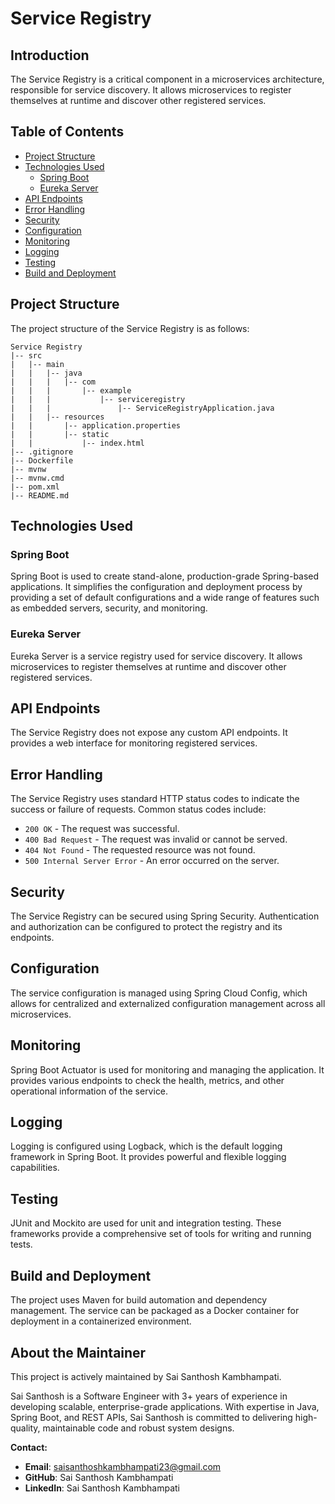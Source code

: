 # Service Registry

## Introduction
The Service Registry is a critical component in a microservices architecture, responsible for service discovery. It allows microservices to register themselves at runtime and discover other registered services.

## Table of Contents
- [Project Structure](#project-structure)
- [Technologies Used](#technologies-used)
    - [Spring Boot](#spring-boot)
    - [Eureka Server](#eureka-server)
- [API Endpoints](#api-endpoints)
- [Error Handling](#error-handling)
- [Security](#security)
- [Configuration](#configuration)
- [Monitoring](#monitoring)
- [Logging](#logging)
- [Testing](#testing)
- [Build and Deployment](#build-and-deployment)

## Project Structure
The project structure of the Service Registry is as follows:
```
Service Registry
|-- src
|   |-- main
|   |   |-- java
|   |   |   |-- com
|   |   |       |-- example
|   |   |           |-- serviceregistry
|   |   |               |-- ServiceRegistryApplication.java
|   |   |-- resources
|   |       |-- application.properties
|   |       |-- static
|   |           |-- index.html
|-- .gitignore
|-- Dockerfile
|-- mvnw
|-- mvnw.cmd
|-- pom.xml
|-- README.md
```

## Technologies Used

### Spring Boot
Spring Boot is used to create stand-alone, production-grade Spring-based applications. It simplifies the configuration and deployment process by providing a set of default configurations and a wide range of features such as embedded servers, security, and monitoring.

### Eureka Server
Eureka Server is a service registry used for service discovery. It allows microservices to register themselves at runtime and discover other registered services.

## API Endpoints
The Service Registry does not expose any custom API endpoints. It provides a web interface for monitoring registered services.

## Error Handling
The Service Registry uses standard HTTP status codes to indicate the success or failure of requests. Common status codes include:
- `200 OK` - The request was successful.
- `400 Bad Request` - The request was invalid or cannot be served.
- `404 Not Found` - The requested resource was not found.
- `500 Internal Server Error` - An error occurred on the server.

## Security
The Service Registry can be secured using Spring Security. Authentication and authorization can be configured to protect the registry and its endpoints.

## Configuration
The service configuration is managed using Spring Cloud Config, which allows for centralized and externalized configuration management across all microservices.

## Monitoring
Spring Boot Actuator is used for monitoring and managing the application. It provides various endpoints to check the health, metrics, and other operational information of the service.

## Logging
Logging is configured using Logback, which is the default logging framework in Spring Boot. It provides powerful and flexible logging capabilities.

## Testing
JUnit and Mockito are used for unit and integration testing. These frameworks provide a comprehensive set of tools for writing and running tests.

## Build and Deployment
The project uses Maven for build automation and dependency management. The service can be packaged as a Docker container for deployment in a containerized environment.

## About the Maintainer

This project is actively maintained by Sai Santhosh Kambhampati.

Sai Santhosh is a Software Engineer with 3+ years of experience in developing scalable, enterprise-grade applications. With expertise in Java, Spring Boot, and REST APIs, Sai Santhosh is committed to delivering high-quality, maintainable code and robust system designs.

**Contact:**
- **Email**: saisanthoshkambhampati23@gmail.com
- **GitHub**: Sai Santhosh Kambhampati
- **LinkedIn**: Sai Santhosh Kambhampati